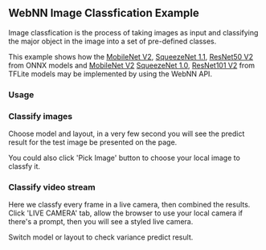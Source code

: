 ## WebNN Image Classfication Example

Image classfication is the process of taking images as input and classifying the major object in the image into a set of pre-defined classes.

This example shows how the [MobileNet V2](https://github.com/onnx/models/tree/master/vision/classification/mobilenet), [SqueezeNet 1.1](https://github.com/onnx/models/tree/master/vision/classification/squeezenet), [ResNet50 V2](https://github.com/onnx/models/blob/master/vision/classification/resnet/model/resnet50-v2-7.tar.gz) from ONNX models and [MobileNet V2](https://storage.googleapis.com/download.tensorflow.org/models/tflite_11_05_08/mobilenet_v2_1.0_224.tgz) [SqueezeNet 1.0](https://storage.googleapis.com/download.tensorflow.org/models/tflite/model_zoo/upload_20180427/squeezenet_2018_04_27.tgz), [ResNet101 V2](https://storage.googleapis.com/download.tensorflow.org/models/tflite_11_05_08/resnet_v2_101.tgz) from TFLite models may be implemented by using the WebNN API.

### Usage

### Classify images

Choose model and layout, in a very few second you will see the predict result for the test image be presented on the page.

You could also click 'Pick Image' button to choose your local image to classfy it.

### Classify video stream

Here we classfy every frame in a live camera, then combined the results. Click 'LIVE CAMERA' tab, allow the browser to use your local camera if there's a prompt, then you will see a styled live camera.

Switch model or layout to check variance predict result.